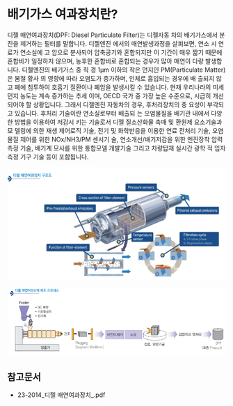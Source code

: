 # 배기가스 여과장치란?

디젤 매연여과장치(DPF: Diesel Particulate Filter)는 디젤자동
차의 배기가스에서 분진을 제거하는 필터를 말합니다. 디젤엔진
에서의 매연발생과정을 살펴보면, 연소 시 연료가 연소실에 고
압으로 분사되어 압축공기와 혼합되지만 이 기간이 매우 짧기
때문에 혼합비가 일정하지 않으며, 농후한 혼합비로 혼합되는
경우가 많아 매연이 다량 발생합니다. 디젤엔진의 배기가스 중 직
경 1μm 이하의 작은 먼지인 PM(Particulate Matter)은 봄철 황사
의 영향에 따라 오염도가 증가하며, 인체로 흡입되는 경우에 배
출되지 않고 폐에 침투하여 호흡기 질환이나 폐암을 발생시킬
수 있습니다. 현재 우리나라의 미세먼지 농도는 계속 증가하는 추세
이며, OECD 국가 중 가장 높은 수준으로, 시급히 개선되어야
할 상황입니다. 그래서 디젤엔진 자동차의 경우, 후처리장치의 중
요성이 부각되고 있습니다. 후처리 기술이란 연소실로부터 배출되
는 오염물질을 배기관 내에서 다양한 방법을 이용하여 저감시
키는 기술로서 디젤 질소산화물 촉매 및 환원제 요소기술과 모
델링에 의한 재생 제어로직 기술, 전기 및 화학반응을 이용한
연료 전처리 기술, 오염물질 제어를 위한 NOx/NH3/PM 센서기
술, 연소개선/배기저감을 위한 엔진장착 압력측정 기술, 배기계
모사를 위한 통합모델 개발기술 그리고 차량탑재 실시간 광학
적 입자 측정 기구 기술 등이 포함됩니다.

![](./images/배기가스여과장치_Q1_1_1.PNG) 

![](./images/배기가스여과장치_Q1_1_1_.PNG) 
## 참고문서
- 23-2014_디젤 매연여과장치_.pdf